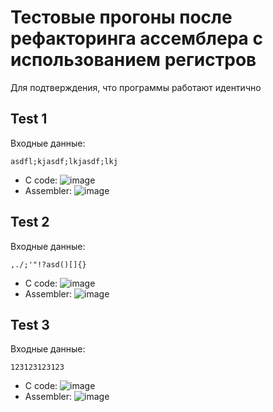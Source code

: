 # Тестовые прогоны после рефакторинга ассемблера с использованием регистров
Для подтверждения, что программы работают идентично

## Test 1
Входные данные:
```
asdfl;kjasdf;lkjasdf;lkj
```
* C code: ![image](https://user-images.githubusercontent.com/58052549/200172643-147dd1fd-5a14-453b-a4cb-31e14ea7e6a4.png)
* Assembler: ![image](https://user-images.githubusercontent.com/58052549/201476433-40b7f5ba-12db-4de0-b935-cea836a4e2a0.png)


## Test 2
Входные данные:
```
,./;'"!?asd()[]{}
```
* C code: ![image](https://user-images.githubusercontent.com/58052549/200172659-981aef9b-f403-4f08-b48c-359a7765ca26.png)
* Assembler: ![image](https://user-images.githubusercontent.com/58052549/201476452-70414a96-8de0-4c84-b6dc-c5a3a206f37b.png)


## Test 3
Входные данные:
```
123123123123
```
* C code: ![image](https://user-images.githubusercontent.com/58052549/200172691-240579e1-8518-4b5c-b2c1-90d8e830ebe2.png)
* Assembler: ![image](https://user-images.githubusercontent.com/58052549/201476468-e707ee49-4d47-4eb6-a238-7bd93ebd6555.png)
